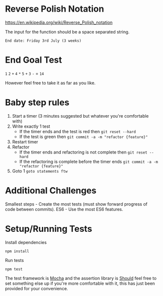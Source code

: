 # Reverse Polish Notation
https://en.wikipedia.org/wiki/Reverse_Polish_notation

The input for the function should be a space separated string.

```
End date: Friday 3rd July (3 weeks)
```

# End Goal Test
`1` `2` `+` `4` `*` `5` `+` `3` `-` = `14`

However feel free to take it as far as you like.

# Baby step rules
1. Start a timer (3 minutes suggested but whatever you're comfortable with)
2. Write exactly 1 test
    * If the timer ends and the test is red then `git reset --hard`
    * If the test is green then `git commit -a -m "refactor {feature}"`
4. Restart timer
5. Refactor
    * If the timer ends and refactoring is not complete then `git reset --hard`
    * If the refactoring is complete before the timer ends `git commit -a -m "refactor {feature}"`
6. Goto 1 `goto statements ftw`

# Additional Challenges
Smallest steps - Create the most tests (must show forward progress of code between commits).
ES6 - Use the most ES6 features.

# Setup/Running Tests
Install dependencies
```
npm install
```

Run tests
```
npm test
```

The test framework is [Mocha](http://mochajs.org/) and the assertion library is 
[Should](http://shouldjs.github.io/) feel free to set something else up if you're 
more comfortable with it, this has just been provided for your convenience.